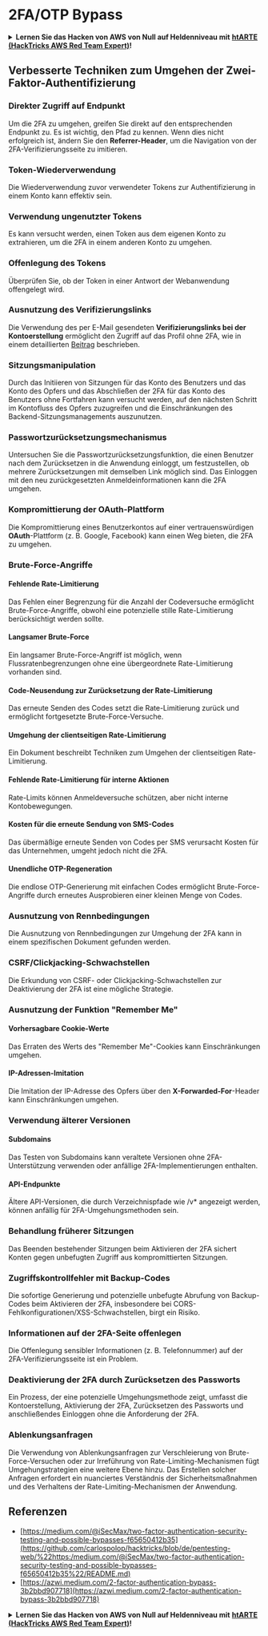 # 2FA/OTP Bypass

<details>

<summary><strong>Lernen Sie das Hacken von AWS von Null auf Heldenniveau mit</strong> <a href="https://training.hacktricks.xyz/courses/arte"><strong>htARTE (HackTricks AWS Red Team Expert)</strong></a><strong>!</strong></summary>

Andere Möglichkeiten, HackTricks zu unterstützen:

* Wenn Sie Ihr **Unternehmen in HackTricks bewerben möchten** oder **HackTricks als PDF herunterladen möchten**, überprüfen Sie die [**ABONNEMENTPLÄNE**](https://github.com/sponsors/carlospolop)!
* Holen Sie sich das [**offizielle PEASS & HackTricks-Merchandise**](https://peass.creator-spring.com)
* Entdecken Sie [**The PEASS Family**](https://opensea.io/collection/the-peass-family), unsere Sammlung exklusiver [**NFTs**](https://opensea.io/collection/the-peass-family)
* **Treten Sie der** 💬 [**Discord-Gruppe**](https://discord.gg/hRep4RUj7f) oder der [**Telegram-Gruppe**](https://t.me/peass) bei oder **folgen** Sie uns auf **Twitter** 🐦 [**@carlospolopm**](https://twitter.com/hacktricks\_live)**.**
* **Teilen Sie Ihre Hacking-Tricks, indem Sie PRs an die** [**HackTricks**](https://github.com/carlospolop/hacktricks) und [**HackTricks Cloud**](https://github.com/carlospolop/hacktricks-cloud) GitHub-Repositories senden.

</details>

## **Verbesserte Techniken zum Umgehen der Zwei-Faktor-Authentifizierung**

### **Direkter Zugriff auf Endpunkt**

Um die 2FA zu umgehen, greifen Sie direkt auf den entsprechenden Endpunkt zu. Es ist wichtig, den Pfad zu kennen. Wenn dies nicht erfolgreich ist, ändern Sie den **Referrer-Header**, um die Navigation von der 2FA-Verifizierungsseite zu imitieren.

### **Token-Wiederverwendung**

Die Wiederverwendung zuvor verwendeter Tokens zur Authentifizierung in einem Konto kann effektiv sein.

### **Verwendung ungenutzter Tokens**

Es kann versucht werden, einen Token aus dem eigenen Konto zu extrahieren, um die 2FA in einem anderen Konto zu umgehen.

### **Offenlegung des Tokens**

Überprüfen Sie, ob der Token in einer Antwort der Webanwendung offengelegt wird.

### **Ausnutzung des Verifizierungslinks**

Die Verwendung des per E-Mail gesendeten **Verifizierungslinks bei der Kontoerstellung** ermöglicht den Zugriff auf das Profil ohne 2FA, wie in einem detaillierten [Beitrag](https://srahulceh.medium.com/behind-the-scenes-of-a-security-bug-the-perils-of-2fa-cookie-generation-496d9519771b) beschrieben.

### **Sitzungsmanipulation**

Durch das Initiieren von Sitzungen für das Konto des Benutzers und das Konto des Opfers und das Abschließen der 2FA für das Konto des Benutzers ohne Fortfahren kann versucht werden, auf den nächsten Schritt im Kontofluss des Opfers zuzugreifen und die Einschränkungen des Backend-Sitzungsmanagements auszunutzen.

### **Passwortzurücksetzungsmechanismus**

Untersuchen Sie die Passwortzurücksetzungsfunktion, die einen Benutzer nach dem Zurücksetzen in die Anwendung einloggt, um festzustellen, ob mehrere Zurücksetzungen mit demselben Link möglich sind. Das Einloggen mit den neu zurückgesetzten Anmeldeinformationen kann die 2FA umgehen.

### **Kompromittierung der OAuth-Plattform**

Die Kompromittierung eines Benutzerkontos auf einer vertrauenswürdigen **OAuth**-Plattform (z. B. Google, Facebook) kann einen Weg bieten, die 2FA zu umgehen.

### **Brute-Force-Angriffe**

#### **Fehlende Rate-Limitierung**

Das Fehlen einer Begrenzung für die Anzahl der Codeversuche ermöglicht Brute-Force-Angriffe, obwohl eine potenzielle stille Rate-Limitierung berücksichtigt werden sollte.

#### **Langsamer Brute-Force**

Ein langsamer Brute-Force-Angriff ist möglich, wenn Flussratenbegrenzungen ohne eine übergeordnete Rate-Limitierung vorhanden sind.

#### **Code-Neusendung zur Zurücksetzung der Rate-Limitierung**

Das erneute Senden des Codes setzt die Rate-Limitierung zurück und ermöglicht fortgesetzte Brute-Force-Versuche.

#### **Umgehung der clientseitigen Rate-Limitierung**

Ein Dokument beschreibt Techniken zum Umgehen der clientseitigen Rate-Limitierung.

#### **Fehlende Rate-Limitierung für interne Aktionen**

Rate-Limits können Anmeldeversuche schützen, aber nicht interne Kontobewegungen.

#### **Kosten für die erneute Sendung von SMS-Codes**

Das übermäßige erneute Senden von Codes per SMS verursacht Kosten für das Unternehmen, umgeht jedoch nicht die 2FA.

#### **Unendliche OTP-Regeneration**

Die endlose OTP-Generierung mit einfachen Codes ermöglicht Brute-Force-Angriffe durch erneutes Ausprobieren einer kleinen Menge von Codes.

### **Ausnutzung von Rennbedingungen**

Die Ausnutzung von Rennbedingungen zur Umgehung der 2FA kann in einem spezifischen Dokument gefunden werden.

### **CSRF/Clickjacking-Schwachstellen**

Die Erkundung von CSRF- oder Clickjacking-Schwachstellen zur Deaktivierung der 2FA ist eine mögliche Strategie.

### **Ausnutzung der Funktion "Remember Me"**

#### **Vorhersagbare Cookie-Werte**

Das Erraten des Werts des "Remember Me"-Cookies kann Einschränkungen umgehen.

#### **IP-Adressen-Imitation**

Die Imitation der IP-Adresse des Opfers über den **X-Forwarded-For**-Header kann Einschränkungen umgehen.

### **Verwendung älterer Versionen**

#### **Subdomains**

Das Testen von Subdomains kann veraltete Versionen ohne 2FA-Unterstützung verwenden oder anfällige 2FA-Implementierungen enthalten.

#### **API-Endpunkte**

Ältere API-Versionen, die durch Verzeichnispfade wie /v\* angezeigt werden, können anfällig für 2FA-Umgehungsmethoden sein.

### **Behandlung früherer Sitzungen**

Das Beenden bestehender Sitzungen beim Aktivieren der 2FA sichert Konten gegen unbefugten Zugriff aus kompromittierten Sitzungen.

### **Zugriffskontrollfehler mit Backup-Codes**

Die sofortige Generierung und potenzielle unbefugte Abrufung von Backup-Codes beim Aktivieren der 2FA, insbesondere bei CORS-Fehlkonfigurationen/XSS-Schwachstellen, birgt ein Risiko.

### **Informationen auf der 2FA-Seite offenlegen**

Die Offenlegung sensibler Informationen (z. B. Telefonnummer) auf der 2FA-Verifizierungsseite ist ein Problem.

### **Deaktivierung der 2FA durch Zurücksetzen des Passworts**

Ein Prozess, der eine potenzielle Umgehungsmethode zeigt, umfasst die Kontoerstellung, Aktivierung der 2FA, Zurücksetzen des Passworts und anschließendes Einloggen ohne die Anforderung der 2FA.

### **Ablenkungsanfragen**

Die Verwendung von Ablenkungsanfragen zur Verschleierung von Brute-Force-Versuchen oder zur Irreführung von Rate-Limiting-Mechanismen fügt Umgehungstrategien eine weitere Ebene hinzu. Das Erstellen solcher Anfragen erfordert ein nuanciertes Verständnis der Sicherheitsmaßnahmen und des Verhaltens der Rate-Limiting-Mechanismen der Anwendung.

## Referenzen

* [https://medium.com/@iSecMax/two-factor-authentication-security-testing-and-possible-bypasses-f65650412b35](https://github.com/carlospolop/hacktricks/blob/de/pentesting-web/%22https:/medium.com/@iSecMax/two-factor-authentication-security-testing-and-possible-bypasses-f65650412b35%22/README.md)
* [https://azwi.medium.com/2-factor-authentication-bypass-3b2bbd907718](https://azwi.medium.com/2-factor-authentication-bypass-3b2bbd907718)

<details>

<summary><strong>Lernen Sie das Hacken von AWS von Null auf Heldenniveau mit</strong> <a href="https://training.hacktricks.xyz/courses/arte"><strong>htARTE (HackTricks AWS Red Team Expert)</strong></a><strong>!</strong></summary>

Andere Möglichkeiten, HackTricks zu unterstützen:

* Wenn Sie Ihr **Unternehmen in HackTricks bewerben möchten** oder **HackTricks als PDF herunterladen möchten**, überprüfen Sie die [**ABONNEMENTPLÄNE**](https://github.com/sponsors/carlospolop)!
* Holen Sie sich das [**offizielle PEASS & HackTricks-Merchandise**](https://peass.creator-spring.com)
* Entdecken Sie [**The PEASS Family**](https://opensea.io/collection/the-peass-family), unsere Sammlung exklusiver [**NFTs**](https://opensea.io/collection/the-peass-family)
* **Treten Sie der**

</details>
